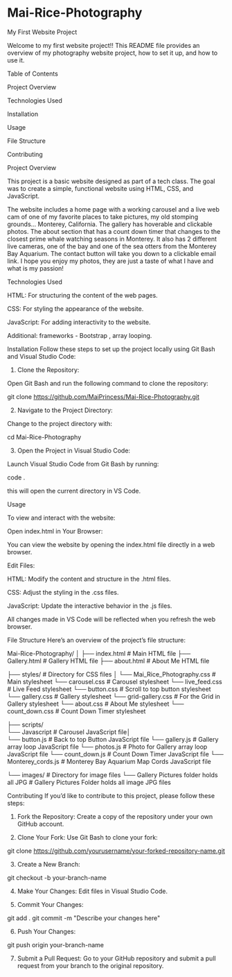 # Mai-Rice-Photography
My First Website Project

Welcome to my first website project!! This README file provides an overview of my photography website project, how to set it up, and how to use it.

Table of Contents

Project Overview

Technologies Used

Installation

Usage

File Structure

Contributing



Project Overview

This project is a basic website designed as part of a tech class. The goal was to create a simple, functional website using HTML, CSS, and JavaScript. 
   
The website includes a home page with a working carousel and a live web cam of one of my favorite places to take pictures, my old stomping grounds... Monterey, California. The gallery has hoverable and clickable photos. The about section that has a count down timer that changes to the closest prime whale watching seasons in Monterey.  It also has 2 different live cameras, one of the bay and one of the sea otters from the Monterey Bay Aquarium. The contact button will take you down to a  clickable email link.  I hope you enjoy my photos, they are just a taste of what I have and what is my passion!

Technologies Used

HTML: For structuring the content of the web pages.

CSS: For styling the appearance of the website.

JavaScript: For adding interactivity to the website.

Additional: frameworks - Bootstrap , array looping.

Installation
Follow these steps to set up the project locally using Git Bash and Visual Studio Code:

1. Clone the Repository:

Open Git Bash and run the following command to clone the repository:

git clone https://github.com/MaiPrincess/Mai-Rice-Photography.git



2. Navigate to the Project Directory:

Change to the project directory with:

cd Mai-Rice-Photography


3. Open the Project in Visual Studio Code:

Launch Visual Studio Code from Git Bash by running:

code .

this will open the current directory in VS Code.



Usage

To view and interact with the website:

Open index.html in Your Browser:

You can view the website by opening the index.html file directly in a web browser.

Edit Files:

HTML: Modify the content and structure in the .html files.

CSS: Adjust the styling in the .css files.

JavaScript: Update the interactive behavior in the .js files.

All changes made in VS Code will be reflected when you refresh the web browser.


File Structure
Here’s an overview of the project’s file structure:

Mai-Rice-Photography/
│
├── index.html                                        # Main HTML file
├── Gallery.html                                      # Gallery HTML file
├── about.html                                        # About Me HTML file

├── styles/                                           # Directory for CSS files
│   └── Mai_Rice_Photography.css                      # Main stylesheet
      └── carousel.css                                # Carousel stylesheet
         └── live_feed.css                            # Live Feed stylesheet
            └── button.css                            # Scroll to top button stylesheet
               └── gallery.css                        # Gallery stylesheet
                  └── grid-gallery.css                # For the Grid in Gallery stylesheet
                     └── about.css                    # About Me stylesheet
                        └── count_down.css            # Count Down Timer stylesheet

├── scripts/   
    └── Javascript                                    # Carousel JavaScript file│    
       └── button.js                                  # Back to top Button JavaScript file
          └── gallery.js                              # Gallery array loop JavaScript file
             └── photos.js                            # Photo for Gallery array loop JavaScript file
                └── count_down.js                     # Count Down Timer JavaScript file
                   └── Monterey_cords.js              # Monterey Bay Aquarium Map Cords JavaScript file

└── images/                                           # Directory for image files
    └── Gallery Pictures folder holds all JPG         # Gallery Pictures Folder holds all image JPG files



Contributing
If you’d like to contribute to this project, please follow these steps:

1.  Fork the Repository: Create a copy of the repository under your own GitHub account.


2.  Clone Your Fork: Use Git Bash to clone your fork:

git clone https://github.com/yourusername/your-forked-repository-name.git


3.  Create a New Branch:

git checkout -b your-branch-name


4.  Make Your Changes: Edit files in Visual Studio Code.

5.  Commit Your Changes:


git add .
git commit -m "Describe your changes here"


6.  Push Your Changes:

git push origin your-branch-name


7.  Submit a Pull Request: Go to your GitHub repository and submit a pull request from your branch to the original repository.